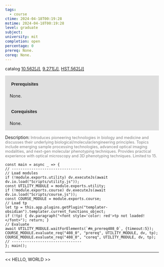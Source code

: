 ```yaml
---
tags:
  - course
ctime: 2024-04-18T00:19:28
mstime: 2024-04-18T00:19:28
level: graduate
subject: 
university: mit
completion: open
percentage: 0
prereq: None.
coreq: None.
---
```


catalog [10.562[J]](http://student.mit.edu/catalog/m10a.html#10.562), [9.271[J]](http://student.mit.edu/catalog/m9a.html#9.271), [HST.562[J]](http://student.mit.edu/catalog/mHSTa.html#HST.562)

<span style="display: block; padding: 15px; background-color: rgb(100, 100, 100, 0.2);"><font id="m_prereq408_0" style="display: block; font-family: Arial, sans-serif; font-weight: bold; padding: 5px">Prerequisites</font><br><span id="prereq408_0">None.</span></span>
<span style="display: block; padding: 15px; background-color: rgb(100, 100, 100, 0.2);"><font id="m_coreq408_0" style="display: block; font-family: Arial, sans-serif; font-weight: bold; padding: 5px">Corequisites</font><br><span id="coreq408_0">None.</span></span>

<font style="">Description:</font>
<font style="color: grey; font-size: 0.8rem;">Introduces pioneering technologies in biology and medicine and discusses their underlying biological/molecular/engineering principles. Topics include emerging sample processing technologies, advanced optical imaging modalities, and next-gen molecular phenotyping techniques. Provides practical experience with optical microscopy and 3D phenotyping techniques. Limited to 15.</font>

```dataviewjs
const main = async _ => {
// --------------------------------
// Load modules
if (!module.exports.utility) dv.executeJs(await dv.io.load("Scripts/utility.js"));
const UTILITY_MODULE = module.exports.utility;
if (!module.exports.course) dv.executeJs(await dv.io.load("Scripts/course.js"));
const COURSE_MODULE = module.exports.course;
// Load tp
let tp = this.app.plugins.getPlugin("templater-obsidian").templater.current_functions_object;
if (!tp) { dv.paragraph("<font style='color: red'>tp not loaded!</font>"); return; }
// Evaluate
await UTILITY_MODULE.waitForElements(`#m_prereq408_0`, {timeout:5});
COURSE_MODULE.evaluate_req("408_0", "prereq", UTILITY_MODULE, dv, tp);
COURSE_MODULE.evaluate_req("408_0", "coreq", UTILITY_MODULE, dv, tp);
// --------------------------------
}; main();
```

---

<< HELLO, WORLD >>
